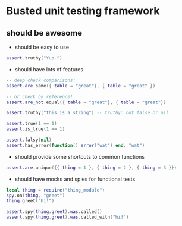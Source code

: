 # Busted unit testing framework

## should be awesome

* should be easy to use

```lua
assert.truthy("Yup.")
```

* should have lots of features

```lua
-- deep check comparisons!
assert.are.same({ table = "great"}, { table = "great" })

-- or check by reference!
assert.are_not.equal({ table = "great"}, { table = "great"})

assert.truthy("this is a string") -- truthy: not false or nil

assert.true(1 == 1)
assert.is_true(1 == 1)

assert.falsy(nil)
assert.has_error(function() error("wat") end, "wat")
```

* should provide some shortcuts to common functions

```lua
assert.are.unique({{ thing = 1 }, { thing = 2 }, { thing = 3 }})
```

* should have mocks and spies for functional tests

```lua
local thing = require("thing_module")
spy.on(thing, "greet")
thing.greet("hi!")

assert.spy(thing.greet).was.called()
assert.spy(thing.greet).was.called_with("hi!")
```
